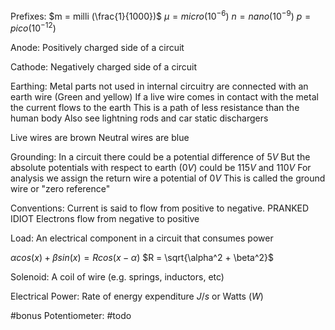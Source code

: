 Prefixes:
$m = milli (\frac{1}{1000})$
$\mu = micro (10^{-6})$
$n = nano (10^{-9})$
$p = pico (10^{-12})$

Anode:
	Positively charged side of a circuit

Cathode:
	Negatively charged side of a circuit

Earthing:
	Metal parts not used in internal circuitry are connected with an earth wire (Green and yellow)
	If a live wire comes in contact with the metal the current flows to the earth 
		This is a path of less resistance than the human body
	Also see lightning rods and car static dischargers

Live wires are brown
Neutral wires are blue

Grounding:
	In a circuit there could be a potential difference of 5$V$ 
	But the absolute potentials with respect to earth (0$V$) could be 115$V$ and 110$V$
	For analysis we assign the return wire a potential of 0$V$ 
		This is called the ground wire or "zero reference"

Conventions:
	Current is said to flow from positive to negative. PRANKED IDIOT
		Electrons flow from negative to positive

Load:
	An electrical component in a circuit that consumes power

$\alpha cos(x) + \beta sin(x) = R cos (x - \alpha)$
	$R = \sqrt{\alpha^2 + \beta^2}$

Solenoid:
	A coil of wire (e.g. springs, inductors, etc)

Electrical Power:
	Rate of energy expenditure
	$J/s$ or Watts ($W$)

#bonus 
Potentiometer:
	#todo